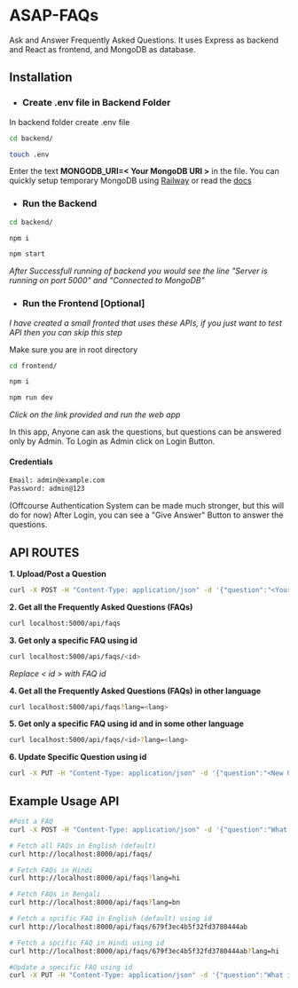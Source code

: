 # ASAP-FAQs

  

Ask and Answer Frequently Asked Questions. It uses Express as backend and React as frontend, and MongoDB as database.

  

## Installation

  

- ### Create .env file in Backend Folder

In backend folder create .env file

```bash
cd backend/
```

```bash
touch .env
```

Enter the text **MONGODB_URI=< Your  MongoDB  URI >** in the file. You can quickly setup temporary MongoDB using [Railway](https://railway.com/) or read the [docs](https://dev.to/isnan__h/how-to-setup-a-free-mongodb-database-on-railway-fi)

  

- ### Run the Backend

```bash
cd backend/
```
```bash
npm i
```
```bash
npm start
```

*After Successfull running of backend you would see the line "Server is running on port 5000" and "Connected to MongoDB"*

- ### Run the Frontend [Optional]

*I have created a small fronted that uses these APIs, if you just want to test API then you can skip this step*   

Make sure you are in root directory
```bash
cd frontend/
```
```bash
npm i
```
```bash
npm run dev
```
*Click on the link provided and run the web app*

In this app, Anyone can ask the questions, but questions can be answered only by Admin. To Login as Admin click on Login Button.
#### Credentials
```bash
Email: admin@example.com
Password: admin@123
```
(Offcourse Authentication System can be made much stronger, but this will do for now)
After Login, you can see a "Give Answer" Button to answer the questions.
  

## API ROUTES
**1. Upload/Post a Question**  
 ```bash
curl -X POST -H "Content-Type: application/json" -d '{"question":"<Your Question>", "answer":"<Answer if any>"}' localhost:5000/api/faqs
```

**2. Get all the Frequently Asked Questions (FAQs)**
 ```bash
curl localhost:5000/api/faqs
```

**3. Get only a specific FAQ using id** 
 ```bash
curl localhost:5000/api/faqs/<id>
```
*Replace < id > with FAQ id*

**4.  Get all the Frequently Asked Questions (FAQs) in other language**
 ```bash
curl localhost:5000/api/faqs?lang=<lang>
```

**5. Get only a specific FAQ using id and in some other language** 
 ```bash
curl localhost:5000/api/faqs/<id>?lang=<lang>
```

**6. Update Specific Question using id** 
```bash
curl -X PUT -H "Content-Type: application/json" -d '{"question":"<New Question>", "answer":"<New Answer>"}' localhost:5000/api/faqs/679f3ec4b5f32fd3780444ab
```

## Example Usage API
```bash
#Post a FAQ
curl -X POST -H "Content-Type: application/json" -d '{"question":"What is 2+2?", "answer":"It is four"}' localhost:5000/api/faqs

# Fetch all FAQs in English (default)
curl http://localhost:8000/api/faqs/

# Fetch FAQs in Hindi
curl http://localhost:8000/api/faqs?lang=hi

# Fetch FAQs in Bengali
curl http://localhost:8000/api/faqs?lang=bn

# Fetch a spcific FAQ in English (default) using id
curl http://localhost:8000/api/faqs/679f3ec4b5f32fd3780444ab

# Fetch a spcific FAQ in Hindi using id
curl http://localhost:8000/api/faqs/679f3ec4b5f32fd3780444ab?lang=hi

#Update a specific FAQ using id
curl -X PUT -H "Content-Type: application/json" -d '{"question":"What is 43+45", "answer":"I dont know"}' localhost:5000/api/faqs/679f3ec4b5f32fd3780444ab

```

